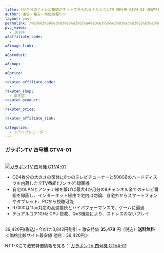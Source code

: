 ```yaml
---
title: 4か月分の全テレビ番組がネットで見られる！ガラポンTV 四号機 GTV4-01 激安特価35,478円！送料無料！
author: 激安・格安・特価情報ツウ
layout: post
permalink: /%e3%83%89%e3%83%a9%e3%82%a4%e3%83%96%e3%83%ac%e3%82%b3%e3%83%bc%e3%83%80%e3%83%bc/4tv-gtv401-35478.html
pvc_views:
  - 18104
a8affiliate_code:
  -
a8image_link:
  -
a8product:
  -
a8shop:
  -
a8price:
  -
rakuten_affiliate_code:
  -
rakuten_shop:
  - 楽天店
rakuten_product:
  -
rakuten_price:
  -
rakuten_affiliate_link:
  -
categories:
  - ドライブレコーダー
---
```

### ガラポンTV 四号機 GTV4-01

<div class="img-bg2 img_L">
  <a href="//px.a8.net/svt/ejp?a8mat=ZYP6S+8IMA3E+S1Q+BWGDT&#038;a8ejpredirect=//nttxstore.jp/_II_QZZ0006182" target="_blank"><br /> <img border="0" alt="ガラポンTV 四号機 GTV4-01" src="//i1.wp.com/image.nttxstore.jp/l2_images/Q/QZ/QZZ0006182.jpg?w=120" data-recalc-dims="1" /></a>
</div>

<!--more-->

  * CD4枚分の大きさの筐体に8つのテレビチューナーと500GBのハードディスクを内蔵した全TV番組(ワンセグ)録画機
  * 自宅のLANとアンテナ線を繋げば最大4か月分の8チャンネル全てのテレビ番組を録画し、インターネット経由で宅内は勿論、自宅外からスマートフォンやタブレット、PCから視聴可能
  * R7000は11ac対応の高速接続とハイパフォーマンスで、ゲームに最適
  * デュアルコア1GHz CPU 搭載、QoS機能により、ストレスのないプレイ

<br clear="all" />39,420円(税込)+今だけ:3,842円割引 = 激安特価 <span class="tokka-price"><strong>35,478</strong></span> 円（税込）**送料無料**
＜価格比較サイト最安値 他店：39,420円＞

NTT-Xにて激安特価情報を見る： <span class="fs150p"><a href="//px.a8.net/svt/ejp?a8mat=ZYP6S+8IMA3E+S1Q+BWGDT&#038;a8ejpredirect=//nttxstore.jp/_II_QZZ0006182" target="_blank">ガラポンTV 四号機 GTV4-01</a></span>
